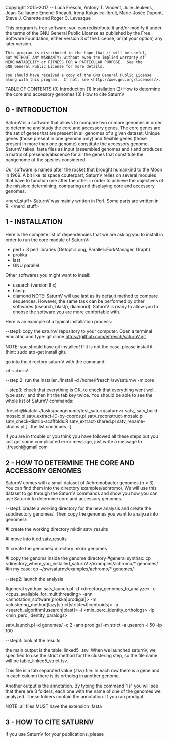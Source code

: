 Copyright 2015-2017 -- Luca Freschi, Antony T. Vincent, Julie Jeukens, Jean-Guillaume Emond-Rheault, Irena Kukavica-Ibrulj, Marie-Josée Dupont, Steve J. Charette and Roger C. Levesque

This program is free software: you can redistribute it and/or modify
    it under the terms of the GNU General Public License as published by
    the Free Software Foundation, either version 3 of the License, or
    (at your option) any later version.

    This program is distributed in the hope that it will be useful,
    but WITHOUT ANY WARRANTY; without even the implied warranty of
    MERCHANTABILITY or FITNESS FOR A PARTICULAR PURPOSE.  See the
    GNU General Public License for more details.

    You should have received a copy of the GNU General Public License
    along with this program.  If not, see <http://www.gnu.org/licenses/>.


TABLE OF CONTENTS
(0) Introduction
(1) Installation
(2) How to determine the core and accessory genomes
(3) How to cite SaturnV


0 - INTRODUCTION
-----------------
SaturnV is a software that allows to compare two or more genomes in order to determine and study the core and accessory genes. The core genes are the set of genes that are present in all genomes of a given dataset. Unique genes (those present in one genome only) and flexible genes (those present in more than one genome) constitute the accessory genome.
SaturnV takes .fasta files as input (assembled genomes and ) and produces a matrix of presence/abscence for all the genes that constitute the pangenome of the species considered.

Our software is named after the rocket that brought humankind to the Moon in 1969. A bit like its space couterpart, SaturnV relies on several modules that have to function one after the other in order to achieve the objectives of the mission: determining, comparing and displaying core and accessory genomes.

<nerd_stuff>
SaturnV was mainly written in Perl. Some parts are written in R.
</nerd_stuff>


1 - INSTALLATION
-----------------
Here is the complete list of dependencies that we are asking you to install in order to run the core module of SaturnV:
* perl + 3 perl libraries (Getopt::Long, Parallel::ForkManager, Graph)
* prokka
* last
* GNU parallel

Other softwares you might want to insall:
* usearch (version 8.x)
* blastp
* diamond
NOTE: SaturnV will use last as its default method to compare sequences. However, the same task can be performed by other softwares (usearch, blastp, diamond). SaturnV is ready to allow you to choose the software you are more confortable with.

Here is an example of a typical installation process:

--step1: copy the saturnV repository to your computer. Open a terminal emulator, and type:
git clone https://github.com/ejfresch/saturnV.git

NOTE: you should have git installed! If it is not the case, please install it (hint: sudo atp-get install git).

go into the directory saturnV with the command:
```
cd saturnV
```

--step 2: run the installer
./install -d /home/lfreschi/sw/saturnv/ -m core


--step3: check that everything is OK.
to check that everything went well, type satv_ and then hit the tab key twice. You should be able to see the whole list of SaturnV commands:

lfreschi@katak:~/tasks/pangenome/test_saturn/saturnv> satv_
satv_build-mosaic.pl                     satv_extract-ID-by-coords.pl             satv_reconstruct-mosaic.pl
satv_check-distrib-scaffolds.R           satv_extract-shared.pl                   satv_rename-strains.pl
[...the list continues...]

If you are in trouble or you think you have followed all these steps but you just got some complicated error message, just write a message to l.freschi@gmail.com



2 - HOW TO DETERMINE THE CORE AND ACCESSORY GENOMES
----------------------------------------------------

SaturnV comes with a small dataset of Achromobacter genomes (n = 3). You can find them into the directory examples/achromo/. We will use this dataset to go through the SaturnV commands and show you how you can use SaturnV to determine core and accessory genomes.

--step1: create a working directory for the new analysis and create the subdirectory genomes/. Then copy the genomes you want to analyze into genomes/:

#I create the working directory
mkdir satv_results

#I move into it
cd satv_results

#I create the genomes/ directory
mkdir genomes


#I copy the genoms inside the genome directory
#general synthax: cp <directory_where_you_installed_saturnV>/examples/achromo/* genomes/
#in my case:
cp ~/sw/saturnv/examples/achromo/* genomes/


--step2: launch the analysis

#general synthax: satv_launch.pl -d <directory_genomes_to_analyze> -c <cpus_available_for_multithreading> -ann <annotation_software[prokka|prodigal]> -m <clustering_method[lazy|strict|strictest|centroids]> -a <search_algorithm[usearch|blast]> -i <min_perc_identity_orthologs> -ip <min_perc_identity_paralogs>

satv_launch.pl -d genomes/ -c 2 -ann prodigal -m strict -a usearch -i 50 -ip 100


--step3: look at the results

the main output is the table_linked5_<method>.tsv. When we launched saturnV, we specified to use the strict method for the clustering step, so the file name will be table_linked5_strict.tsv.

This file is a tab separated value (.tsv) file. In each row there is a gene and in each column there is its ortholog in another genome.

Another output is the annotation. By typing the command "ls" you will see that there are 3 folders, each one with the name of one of the genomes we analyzed. These folders contain the annotation.
If you ran prodigal


NOTE: all files MUST have the extension .fasta

3 - HOW TO CITE SATURNV
-----------------------
If you use SaturnV for your publications, please 
